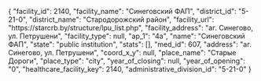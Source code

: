 {
    "facility_id": 2140,
    "facility_name": "Синеговский ФАП",
    "district_id": "5-21-0",
    "district_name": "Стародорожский район",
    "facility_url": "https:\/\/starcrb.by\/structure\/lpu_list.php",
    "facility_address": "аг. Синегово, ул. Петрушени",
    "facility_type": null,
    "ap_1": "4а",
    "name": "Синеговский ФАП",
    "state": "public institution",
    "stats": [],
    "med_id": 607,
    "address": "аг. Синегово, ул. Петрушени",
    "coord_x_y": null,
    "place_name": "Старые Дороги",
    "place_type": "city",
    "year_of_closing": null,
    "year_of_opening": "0",
    "healthcare_facility_key": 2140,
    "administrative_division_id": "5-21-0"
}